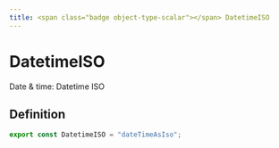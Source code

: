 ```yaml
---
title: <span class="badge object-type-scalar"></span> DatetimeISO
---
```

# <span class="badge object-type-scalar"></span> DatetimeISO

Date & time: Datetime ISO

## Definition

```typescript
export const DatetimeISO = "dateTimeAsIso";

```
